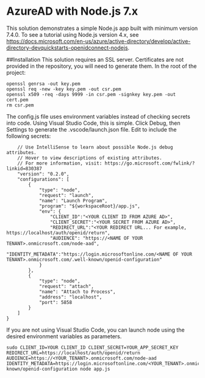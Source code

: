 # AzureAD with Node.js 7.x
This solution demonstrates a simple Node.js app built with minimum version 7.4.0.  To see a tutorial using Node.js version 4.x, see https://docs.microsoft.com/en-us/azure/active-directory/develop/active-directory-devquickstarts-openidconnect-nodejs.

##Installation
This solution requires an SSL server.  Certificates are not provided in the repository, you will need to generate them.  In the root of the project:

```
openssl genrsa -out key.pem
openssl req -new -key key.pem -out csr.pem
openssl x509 -req -days 9999 -in csr.pem -signkey key.pem -out cert.pem
rm csr.pem
```

The config.js file uses environment variables instead of checking secrets into code.  Using Visual Studio Code, this is simple.  Click Debug, then Settings to generate the .vscode/launch.json file.  Edit to include the following secrets:

```{
    // Use IntelliSense to learn about possible Node.js debug attributes.
    // Hover to view descriptions of existing attributes.
    // For more information, visit: https://go.microsoft.com/fwlink/?linkid=830387
    "version": "0.2.0",
    "configurations": [
        {
            "type": "node",
            "request": "launch",
            "name": "Launch Program",
            "program": "${workspaceRoot}/app.js",
            "env": {
                "CLIENT_ID":"<YOUR CLIENT ID FROM AZURE AD>",
                "CLIENT_SECRET":"<YOUR SECRET FROM AZURE AD>",
                "REDIRECT_URL":"<YOUR REDIRECT URL... For example, https://localhost/auth/openid/return",
                "AUDIENCE": "https://<NAME OF YOUR TENANT>.onmicrosoft.com/node-aad",
                "IDENTITY_METADATA":"https://login.microsoftonline.com/<NAME OF YOUR TENANT>.onmicrosoft.com/.well-known/openid-configuration"
            }
        },
        {
            "type": "node",
            "request": "attach",
            "name": "Attach to Process",
            "address": "localhost",
            "port": 5858
        }
    ]
}
```
If you are not using Visual Studio Code, you can launch node using the desired environment variables as parameters.

```
sudo CLIENT_ID=YOUR CLIENT_ID CLIENT_SECRET=YOUR_APP_SECRET_KEY REDIRECT_URL=https://localhost/auth/openid/return AUDIENCE=https://<YOUR_TENANT>.onmicrosoft.com/node-aad IDENTITY_METADATA=https://login.microsoftonline.com/<YOUR_TENANT>.onmicrosoft.com/.well-known/openid-configuration node app.js 
```
